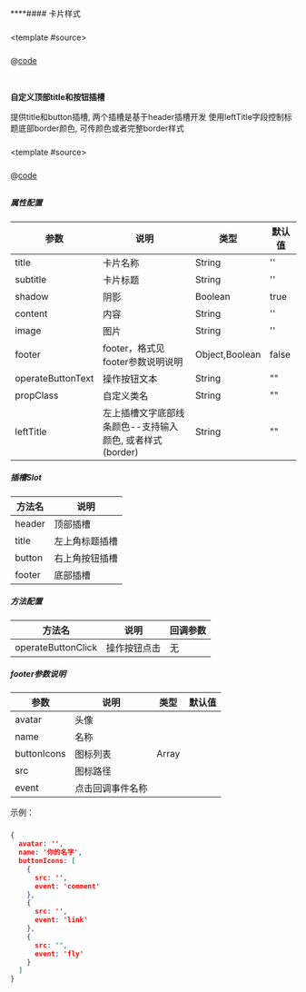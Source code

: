 ****#### 卡片样式

<common-code-format>

  <template #source>
    <PC-ndCard-ndCard></PC-ndCard-ndCard>
    
  </template>

  @[code](../.vuepress/components/PC/ndCard/ndCard.vue)

</common-code-format>




#### 自定义顶部title和按钮插槽
提供title和button插槽, 两个插槽是基于header插槽开发
使用leftTitle字段控制标题底部border颜色, 可传颜色或者完整border样式
<common-code-format>

  <template #source>
    <PC-ndCard-ndCardStatus2></PC-ndCard-ndCardStatus2>
    
  </template>

  @[code](../.vuepress/components/PC/ndCard/ndCardStatus2.vue)

</common-code-format>


[comment]: <> "#### 数字输入框错误状态"

[comment]: <> "通过is-error控制输入框错误状态。"

[comment]: <> "<common-code-format>"

[comment]: <> "<PC-ndInputNumber-ndInputNumberError></PC-ndInputNumber-ndInputNumberError>"

[comment]: <> "</common-code-format>"

[comment]: <> "#### 按钮位置"

[comment]: <> "通过的controls-position 控制按钮位置"

[comment]: <> "<common-code-format>"

[comment]: <> "<PC-ndInputNumber-ndInputNumberControlPosition ></PC-ndInputNumber-ndInputNumberControlPosition>"

[comment]: <> "</common-code-format>"

[comment]: <> "#### 禁用"

[comment]: <> "通过的disabled 控制按钮位置"

[comment]: <> "<common-code-format>"

[comment]: <> "<PC-ndInputNumber-ndInputNumberDisable ></PC-ndInputNumber-ndInputNumberDisable>"

[comment]: <> "</common-code-format>"


##### 属性配置

| 参数              | 说明                             | 类型           | 默认值 |
| ----------------- | -------------------------------- | -------------- | ------ |
| title             | 卡片名称                         | String         | ''     |
| subtitle          | 卡片标题                         | String         | ''     |
| shadow            | 阴影                             | Boolean        | true   |
| content           | 内容                             | String         | ''     |
| image             | 图片                             | String         | ''     |
| footer            | footer，格式见footer参数说明说明 | Object,Boolean | false  |
| operateButtonText | 操作按钮文本                     | String         | ""     |
| propClass         | 自定义类名                       | String         | ""     |
| leftTitle         | 左上插槽文字底部线条颜色--支持输入颜色, 或者样式(border)| String| "" |

##### 插槽Slot

| 方法名       | 说明           |
| -------     | ------------   | 
| header      | 顶部插槽        |
| title       | 左上角标题插槽   |
| button      | 右上角按钮插槽   |
| footer      | 底部插槽        |

##### 方法配置

| 方法名  | 说明         | 回调参数 |
| ------- | ------------ | -------- |
| operateButtonClick | 操作按钮点击 | 无       |

##### footer参数说明

| 参数        | 说明             | 类型  | 默认值 |
| ----------- | ---------------- | ----- | ------ |
| avatar      | 头像             |       |        |
| name        | 名称             |       |        |
| buttonIcons | 图标列表         | Array |        |
| src         | 图标路径         |       |        |
| event       | 点击回调事件名称 |       |        |

示例：

```json
{
  avatar: '',
  name: '你的名字',
  buttonIcons: [
    {
      src: '',
      event: 'comment'
    },
    {
      src: '',
      event: 'link'
    },
    {
      src: "",
      event: 'fly'
    }
  ]
}
```

<style>
h4{
padding:15px 0;
margin-bottom:0 !important;
}
p{
margin-top:0 !important;
padding-bottom:10px;
}
</style>
